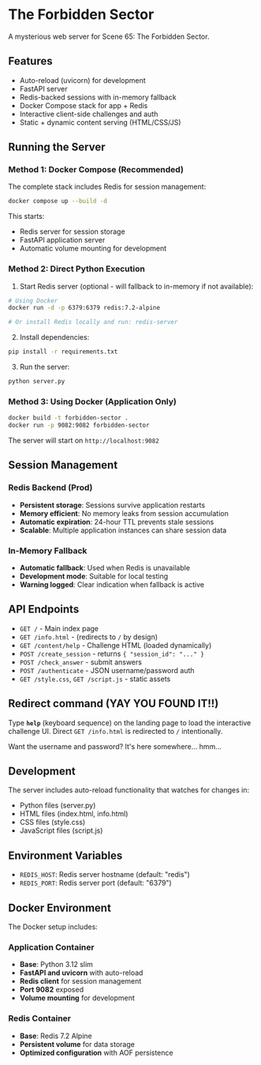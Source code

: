 # The Forbidden Sector

A mysterious web server for Scene 65: The Forbidden Sector.

## Features

- Auto-reload (uvicorn) for development
- FastAPI server
- Redis-backed sessions with in-memory fallback
- Docker Compose stack for app + Redis
- Interactive client-side challenges and auth
- Static + dynamic content serving (HTML/CSS/JS)

## Running the Server

### Method 1: Docker Compose (Recommended)

The complete stack includes Redis for session management:

```bash
docker compose up --build -d
```

This starts:

- Redis server for session storage
- FastAPI application server
- Automatic volume mounting for development

### Method 2: Direct Python Execution

1. Start Redis server (optional - will fallback to in-memory if not available):

```bash
# Using Docker
docker run -d -p 6379:6379 redis:7.2-alpine

# Or install Redis locally and run: redis-server
```

2. Install dependencies:

```bash
pip install -r requirements.txt
```

3. Run the server:

```bash
python server.py
```

### Method 3: Using Docker (Application Only)

```bash
docker build -t forbidden-sector .
docker run -p 9082:9082 forbidden-sector
```

The server will start on `http://localhost:9082`

## Session Management

### Redis Backend (Prod)

- **Persistent storage**: Sessions survive application restarts
- **Memory efficient**: No memory leaks from session accumulation
- **Automatic expiration**: 24-hour TTL prevents stale sessions
- **Scalable**: Multiple application instances can share session data

### In-Memory Fallback

- **Automatic fallback**: Used when Redis is unavailable
- **Development mode**: Suitable for local testing
- **Warning logged**: Clear indication when fallback is active

## API Endpoints

- `GET /` - Main index page
- `GET /info.html` - (redirects to `/` by design)
- `GET /content/help` - Challenge HTML (loaded dynamically)
- `POST /create_session` - returns `{ "session_id": "..." }`
- `POST /check_answer` - submit answers
- `POST /authenticate` - JSON username/password auth
- `GET /style.css`, `GET /script.js` - static assets

## Redirect command (YAY YOU FOUND IT!!)

Type **`help`** (keyboard sequence) on the landing page to load the interactive challenge UI. Direct `GET /info.html` is redirected to `/` intentionally.

Want the username and password? It's here somewhere... hmm...

## Development

The server includes auto-reload functionality that watches for changes in:

- Python files (server.py)
- HTML files (index.html, info.html)
- CSS files (style.css)
- JavaScript files (script.js)

## Environment Variables

- `REDIS_HOST`: Redis server hostname (default: "redis")
- `REDIS_PORT`: Redis server port (default: "6379")

## Docker Environment

The Docker setup includes:

### Application Container

- **Base**: Python 3.12 slim
- **FastAPI and uvicorn** with auto-reload
- **Redis client** for session management
- **Port 9082** exposed
- **Volume mounting** for development

### Redis Container

- **Base**: Redis 7.2 Alpine
- **Persistent volume** for data storage
- **Optimized configuration** with AOF persistence